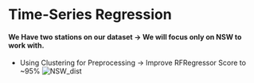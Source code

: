 # Time-Series Regression
#### We Have two stations on our dataset -> We will focus only on NSW to work with.
* Using Clustering for Preprocessing -> Improve RFRegressor Score to ~95%
![NSW_dist](https://user-images.githubusercontent.com/40705538/139681500-5ad2d007-f13c-44e6-ae3b-3320d714ab5f.png)
